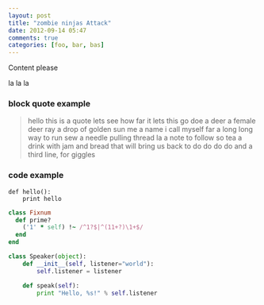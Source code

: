 ```yaml
---
layout: post
title: "zombie ninjas Attack"
date: 2012-09-14 05:47
comments: true
categories: [foo, bar, bas]
---
```


Content please

la la la



### block quote example ###
> hello this is a quote
> lets see how far it lets this go doe a deer a female deer ray a drop of golden sun me a name i call myself far a long long way to run sew a needle pulling thread la a note to follow so tea a drink with jam and bread that will bring us back to do do do do
> and a third line, for giggles


### code example ###

    def hello():
        print hello

``` ruby Discover if a number is prime http://www.noulakaz.net/weblog/2007/03/18/a-regular-expression-to-check-for-prime-numbers/ Source Article
class Fixnum
  def prime?
    ('1' * self) !~ /^1?$|^(11+?)\1+$/
  end
end
```

``` python Hello world. http://www.google.com Source Article
class Speaker(object):
    def __init__(self, listener="world"):
        self.listener = listener

    def speak(self):
        print "Hello, %s!" % self.listener

```
